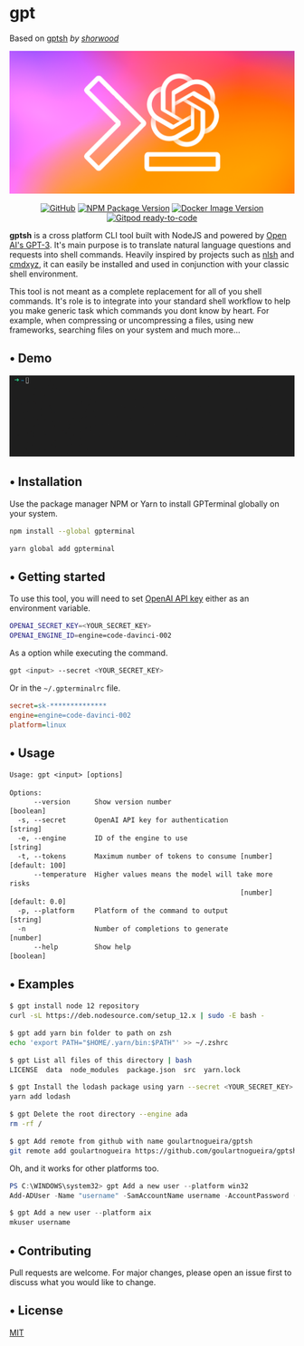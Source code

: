 # gpt
Based on [gptsh](https://github.com/shorwood/gptsh) *by [shorwood](https://github.com/shorwood)*

<p align="center">
  <a href="https://github.com/goulartnogueira/gptsh">
    <img src="https://github.com/goulartnogueira/gptsh/raw/master/assets/gptsh.png" alt="gptsh" width="836">
  </a>
</p>
  
<p align="center">
  <a href="https://github.com/goulartnogueira/gptsh/blob/master/LICENSE"><img alt="GitHub" src="https://img.shields.io/github/license/goulartnogueira/gptsh?style=flat-square"></a>
  <a href="https://www.npmjs.com/package/gptsh"><img alt="NPM Package Version" src="https://img.shields.io/npm/v/gptsh?style=flat-square"></a>
  <a href="https://hub.docker.com/r/goulartnogueira/gptsh"><img alt="Docker Image Version" src="https://img.shields.io/docker/v/goulartnogueira/gptsh?label=docker&style=flat-square"></a>
  <a href="https://gitpod.io/#https://github.com/goulartnogueira/gptsh"><img src="https://img.shields.io/badge/Gitpod-ready--to--code-blue?logo=gitpod&style=flat-square" alt="Gitpod ready-to-code"></a>
</p>

**gptsh** is a cross platform CLI tool built with NodeJS and powered by [Open AI's GPT-3](https://openai.com/). It's main purpose is to translate natural language questions and requests into shell commands. Heavily inspired by projects such as [nlsh](https://vimeo.com/427943407/98fe5258a7) and [cmdxyz](https://cmd.xyz/), it can easily be installed and used in conjunction with your classic shell environment.

This tool is not meant as a complete replacement for all of you shell commands. It's role is to integrate into your standard shell workflow to help you make generic task which commands you dont know by heart. For example, when compressing or uncompressing a files, using new frameworks, searching files on your system and much more...

## • Demo

<p align="center">
  <a href="https://github.com/goulartnogueira/gptsh">
    <img src="https://github.com/goulartnogueira/gptsh/raw/master/assets/gptsh.gif" alt="gptsh" width="836">
  </a>
</p>

## • Installation

Use the package manager NPM or Yarn to install GPTerminal globally on your system.
```bash
npm install --global gpterminal
```
```bash
yarn global add gpterminal
```
<!-- 
Or you can run the `goulartnogueira/gptsh` docker image like so.
```bash
docker run --rm -e OPENAI_SECRET_KEY goulartnogueira/gptsh <input>
```
```bash
docker run --rm goulartnogueira/gptsh <input> -s <YOUR_SECRET_KEY>
```

And while you're at it, alias that command for quick use
```bash
$ alias gpt='docker run --rm -e OPENAI_SECRET_KEY goulartnogueira/gptsh'
$ gpt Reset Nginx
sudo service nginx restart
``` -->

## • Getting started
To use this tool, you will need to set [OpenAI API key](https://beta.openai.com/) either as an environment variable.
```bash
OPENAI_SECRET_KEY=<YOUR_SECRET_KEY>
OPENAI_ENGINE_ID=engine=code-davinci-002
```

As a option while executing the command.
```bash
gpt <input> --secret <YOUR_SECRET_KEY>
```

<!-- ~/.appname+rc -->
Or in the `~/.gpterminalrc` file.
```ini
secret=sk-**************
engine=engine=code-davinci-002
platform=linux
```


## • Usage


```
Usage: gpt <input> [options]

Options:
      --version      Show version number                               [boolean]
  -s, --secret       OpenAI API key for authentication                  [string]
  -e, --engine       ID of the engine to use                            [string]
  -t, --tokens       Maximum number of tokens to consume [number] [default: 100]
      --temperature  Higher values means the model will take more risks
                                                         [number] [default: 0.0]
  -p, --platform     Platform of the command to output                  [string]
  -n                 Number of completions to generate                  [number]
      --help         Show help                                         [boolean]
```

## • Examples
```bash
$ gpt install node 12 repository
curl -sL https://deb.nodesource.com/setup_12.x | sudo -E bash -
```

```bash
$ gpt add yarn bin folder to path on zsh
echo 'export PATH="$HOME/.yarn/bin:$PATH"' >> ~/.zshrc
```

```bash
$ gpt List all files of this directory | bash
LICENSE  data  node_modules  package.json  src  yarn.lock
```

```bash
$ gpt Install the lodash package using yarn --secret <YOUR_SECRET_KEY>
yarn add lodash
```

```bash
$ gpt Delete the root directory --engine ada
rm -rf /
```

```bash
$ gpt Add remote from github with name goulartnogueira/gptsh
git remote add goulartnogueira https://github.com/goulartnogueira/gptsh.git
```

Oh, and it works for other platforms too.
```powershell
PS C:\WINDOWS\system32> gpt Add a new user --platform win32
Add-ADUser -Name "username" -SamAccountName username -AccountPassword (Read-Host -AsSecureString "Password") -Enabled $true -ChangePasswordAtLogon $false
```

```powershell
$ gpt Add a new user --platform aix
mkuser username
```

## • Contributing
Pull requests are welcome. For major changes, please open an issue first to discuss what you would like to change.

## • License
[MIT](https://choosealicense.com/licenses/mit/)
